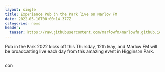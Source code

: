 ```yaml
---
layout: single
title: Experience Pub in the Park live on Marlow FM
date: 2022-05-10T08:00:14.377Z
categories: news
header:
  teaser: https://raw.githubusercontent.com/marlowfm/marlowfm.github.io/master/assets/images/logos/pub-in-the-park.png
---
```

Pub in the Park 2022 kicks off this Thursday, 12th May, and Marlow FM will be broadcasting live each day from this amazing event in Higginson Park. 

![]()

con